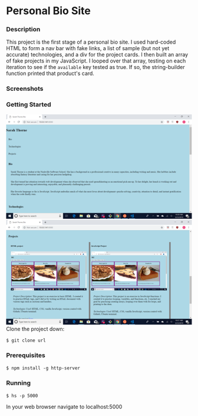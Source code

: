 # Personal Bio Site  
### Description  
This project is the first stage of a personal bio site. I used hard-coded HTML to form a nav bar with fake links, a list of sample (but not yet accurate) technologies, and a div for the project cards. I then built an array of fake projects in my JavaScript. I looped over that array, testing on each iteration to see if the `available` key tested as true. If so, the string-builder function printed that product's card.  
### Screenshots  
### Getting Started  
![Screenshot of the top half of my personal bio site. Displays page title, paragraphs of bio text, and list of technologies learned.](https://raw.githubusercontent.com/sarahjulesthorne/personal-bio-site/master/images/2019-03-23%20(1).png "Screenshot of top half of page on pageload in browser")  
![Screenshot of project cards. Display project title, image of example project, and information about the project.](https://raw.githubusercontent.com/sarahjulesthorne/personal-bio-site/master/images/2019-03-23%20(2).png "Screenshot of project cards")  
Clone the project down:  
```  
$ git clone url  
```  
### Prerequisites  
```  
$ npm install -g http-server  
```  
### Running  
```  
$ hs -p 5000  
```  
In your web browser navigate to localhost:5000
